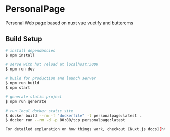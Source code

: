 # PersonalPage

Personal Web page based on nuxt vue vuetify and buttercms

## Build Setup

``` bash
# install dependencies
$ npm install

# serve with hot reload at localhost:3000
$ npm run dev

# build for production and launch server
$ npm run build
$ npm start

# generate static project
$ npm run generate

# run local docker static site
$ docker build --rm -f "dockerfile" -t personalpage:latest .
$ docker run --rm -d -p 80:80/tcp personalpage:latest

For detailed explanation on how things work, checkout [Nuxt.js docs](https://nuxtjs.org).
